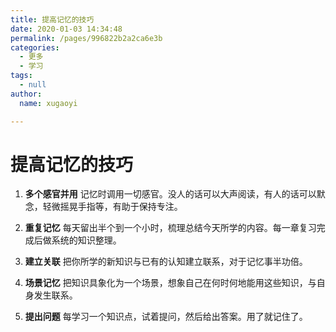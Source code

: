 ```yaml
---
title: 提高记忆的技巧
date: 2020-01-03 14:34:48
permalink: /pages/996822b2a2ca6e3b
categories:
  - 更多
  - 学习
tags:
  - null
author:
  name: xugaoyi

---
```

# 提高记忆的技巧

1. **多个感官并用**
   记忆时调用一切感官。没人的话可以大声阅读，有人的话可以默念，轻微摇晃手指等，有助于保持专注。

<!-- more -->



2. **重复记忆**
   每天留出半个到一个小时，梳理总结今天所学的内容。每一章复习完成后做系统的知识整理。



3. **建立关联**
   把你所学的新知识与已有的认知建立联系，对于记忆事半功倍。



4. **场景记忆**
   把知识具象化为一个场景，想象自己在何时何地能用这些知识，与自身发生联系。



5. **提出问题**
   每学习一个知识点，试着提问，然后给出答案。用了就记住了。
